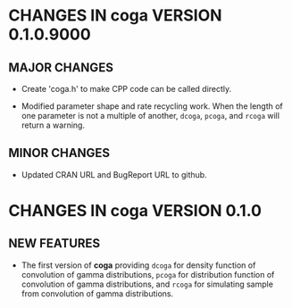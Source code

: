 # CHANGES IN coga VERSION 0.1.0.9000

## MAJOR CHANGES

* Create 'coga.h' to make CPP code can be called directly.

* Modified parameter shape and rate recycling work. When the length of one parameter is not a multiple of another, `dcoga`, `pcoga`, and `rcoga` will return a warning.

## MINOR CHANGES

* Updated CRAN URL and BugReport URL to github.



# CHANGES IN coga VERSION 0.1.0

## NEW FEATURES

* The first version of **coga** providing `dcoga` for density function of convolution of gamma distributions, `pcoga` for distribution function of convolution of gamma distributions, and `rcoga` for simulating sample from convolution of gamma distributions.
